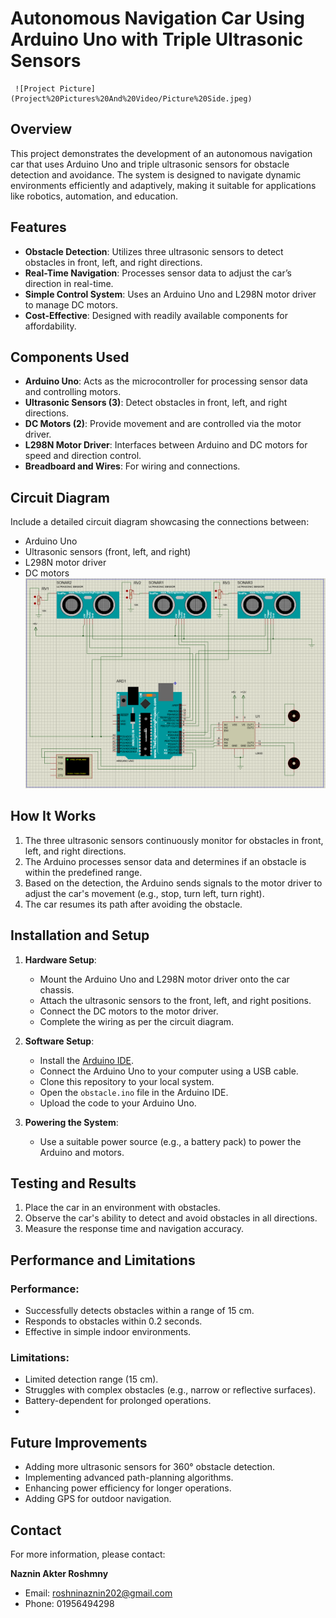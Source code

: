 # Autonomous Navigation Car Using Arduino Uno with Triple Ultrasonic Sensors

     ![Project Picture](Project%20Pictures%20And%20Video/Picture%20Side.jpeg)

## Overview
This project demonstrates the development of an autonomous navigation car that uses Arduino Uno and triple ultrasonic sensors for obstacle detection and avoidance. The system is designed to navigate dynamic environments efficiently and adaptively, making it suitable for applications like robotics, automation, and education.

## Features
- **Obstacle Detection**: Utilizes three ultrasonic sensors to detect obstacles in front, left, and right directions.
- **Real-Time Navigation**: Processes sensor data to adjust the car’s direction in real-time.
- **Simple Control System**: Uses an Arduino Uno and L298N motor driver to manage DC motors.
- **Cost-Effective**: Designed with readily available components for affordability.

## Components Used
- **Arduino Uno**: Acts as the microcontroller for processing sensor data and controlling motors.
- **Ultrasonic Sensors (3)**: Detect obstacles in front, left, and right directions.
- **DC Motors (2)**: Provide movement and are controlled via the motor driver.
- **L298N Motor Driver**: Interfaces between Arduino and DC motors for speed and direction control.
- **Breadboard and Wires**: For wiring and connections.

## Circuit Diagram
Include a detailed circuit diagram showcasing the connections between:
- Arduino Uno
- Ultrasonic sensors (front, left, and right)
- L298N motor driver
- DC motors
      ![Circuit Design](Proteus%20Simulation/Circuit%20Diagram.png)

## How It Works
1. The three ultrasonic sensors continuously monitor for obstacles in front, left, and right directions.
2. The Arduino processes sensor data and determines if an obstacle is within the predefined range.
3. Based on the detection, the Arduino sends signals to the motor driver to adjust the car's movement (e.g., stop, turn left, turn right).
4. The car resumes its path after avoiding the obstacle.

## Installation and Setup
1. **Hardware Setup**:
   - Mount the Arduino Uno and L298N motor driver onto the car chassis.
   - Attach the ultrasonic sensors to the front, left, and right positions.
   - Connect the DC motors to the motor driver.
   - Complete the wiring as per the circuit diagram.

2. **Software Setup**:
   - Install the [Arduino IDE](https://www.arduino.cc/en/software).
   - Connect the Arduino Uno to your computer using a USB cable.
   - Clone this repository to your local system.
   - Open the `obstacle.ino` file in the Arduino IDE.
   - Upload the code to your Arduino Uno.
   
3. **Powering the System**:
   - Use a suitable power source (e.g., a battery pack) to power the Arduino and motors.


## Testing and Results
1. Place the car in an environment with obstacles.
2. Observe the car's ability to detect and avoid obstacles in all directions.
3. Measure the response time and navigation accuracy.

## Performance and Limitations
### Performance:
- Successfully detects obstacles within a range of 15 cm.
- Responds to obstacles within 0.2 seconds.
- Effective in simple indoor environments.

### Limitations:
- Limited detection range (15 cm).
- Struggles with complex obstacles (e.g., narrow or reflective surfaces).
- Battery-dependent for prolonged operations.
- 
## Future Improvements
- Adding more ultrasonic sensors for 360° obstacle detection.
- Implementing advanced path-planning algorithms.
- Enhancing power efficiency for longer operations.
- Adding GPS for outdoor navigation.

## Contact

For more information, please contact:  

**Naznin Akter Roshmny** 
- Email: roshninaznin202@gmail.com
- Phone: 01956494298
